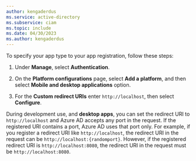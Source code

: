 ```yaml
---
author: kengaderdus
ms.service: active-directory
ms.subservice: ciam
ms.topic: include
ms.date: 04/30/2023
ms.author: kengaderdus
---
```

To specify your app type to your app registration, follow these steps: 

1. Under **Manage**, select **Authentication**.

1. On the **Platform configurations** page, select **Add a platform**, and then select **Mobile and desktop applications** option.

1. For the **Custom redirect URIs** enter `http://localhost`, then select **Configure**.

During development use, and **desktop apps**, you can set the redirect URI to `http://localhost` and Azure AD accepts any port in the request. If the registered URI contains a port, Azure AD uses that port only. For example, if you register a redirect URI like `http://localhost`, the redirect URI in the request can be `http://localhost:{randomport}`. However, if the registered redirect URI is `http://localhost:8080`, the redirect URI in the request must be `http://localhost:8080`.
